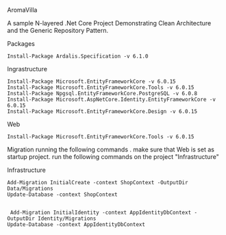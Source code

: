 AromaVilla

A sample N-layered .Net Core Project Demonstrating Clean Architecture and the Generic Repository Pattern.

Packages 

```
Install-Package Ardalis.Specification -v 6.1.0
```
Ingrastructure
```
Install-Package Microsoft.EntityFrameworkCore -v 6.0.15
Install-Package Microsoft.EntityFrameworkCore.Tools -v 6.0.15
Install-Package Npgsql.EntityFrameworkCore.PostgreSQL -v 6.0.8
Install-Package Microsoft.AspNetCore.Identity.EntityFrameworkCore -v 6.0.15
Install-Package Microsoft.EntityFrameworkCore.Design -v 6.0.15

```
Web
````
Install-Package Microsoft.EntityFrameworkCore.Tools -v 6.0.15
`````

Migration
 running the following commands . make sure that Web is set as startup project. run the following commands on the project "Infrastructure"

 Infrastructure
 `````
 Add-Migration InitialCreate -context ShopContext -OutputDir Data/Migrations
 Update-Database -context ShopContext


  Add-Migration InitialIdentity -context AppIdentityDbContext -OutputDir Identity/Migrations
 Update-Database -context AppIdentityDbContext
 `````